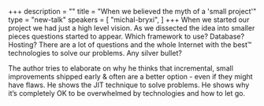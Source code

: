 +++
description = ""
title = "When we believed the myth of a 'small project'"
type = "new-talk"
speakers = [
        "michal-bryxi",
]
+++
When we started our project we had just a high level vision. As we dissected the idea into smaller pieces questions started to appear. Which framework to use? Database? Hosting? There are a lot of questions and the whole Internet with the best™ technologies to solve our problems. Any silver bullet?

The author tries to elaborate on why he thinks that incremental, small improvements shipped early & often are a better option - even if they might have flaws. He shows the JIT technique to solve problems. He shows why it’s completely OK to be overwhelmed by technologies and how to let go.
